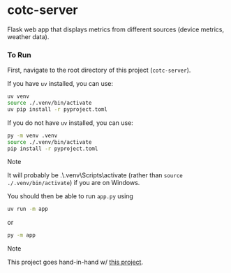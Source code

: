 # cotc-server
Flask web app that displays metrics from different sources (device metrics, weather data).

### To Run
First, navigate to the root directory of this project (`cotc-server`).

If you have `uv` installed, you can use:
```sh
uv venv
source ./.venv/bin/activate
uv pip install -r pyproject.toml
```

If you do not have `uv` installed, you can use:
```sh
py -m venv .venv
source ./.venv/bin/activate
pip install -r pyproject.toml
```

> [!NOTE]  
> It will probably be .\\.venv\Scripts\activate (rather than `source ./.venv/bin/activate`) if you are on Windows.


You should then be able to run `app.py` using 
```sh
uv run -m app
```

or 

```sh
py -m app
```

> [!NOTE]
> This project goes hand-in-hand w/ [this project](https://github.com/darragh0/cotc-client).

